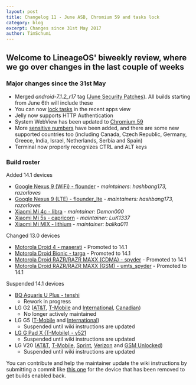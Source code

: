 ```yaml
---
layout: post
title: Changelog 11 - June ASB, Chromium 59 and tasks lock
category: blog
excerpt: Changes since 31st May 2017
author: TimSchumi
---
```


## Welcome to LineageOS' biweekly review, where we go over changes in the last couple of weeks

### Major changes since the 31st May

* Merged _android-7.1.2_r17_ tag ([June Security Patches](https://source.android.com/security/bulletin/2017-06-01)). All builds starting from June 6th will include these
* You can now [lock tasks](https://review.lineageos.org/#/q/topic:taskLock) in the recent apps view
* Jelly now supports HTTP Authentication
* System WebView has been updated to [Chromium 59](https://review.lineageos.org/#/q/topic:chromium-59)
* More [sensitive numbers](https://www.lineageos.org/Changelog-10/) have been added, and there are some new supported countries too (including Canada, Czech Republic, Germany, Greece, India, Israel, Netherlands, Serbia and Spain)
* Terminal now properly recognizes CTRL and ALT keys

### Build roster

Added 14.1 devices

* [Google Nexus 9 (WiFi) - flounder](https://wiki.lineageos.org/devices/flounder) - _maintainers: hashbang173, razorloves_
* [Google Nexus 9 (LTE) - flounder_lte](https://wiki.lineageos.org/devices/flounder_lte) - _maintainers: hashbang173, razorloves_
* [Xiaomi Mi 4c - libra](https://wiki.lineageos.org/devices/libra) - _maintainer: Demon000_
* [Xiaomi Mi 5s - capricorn](https://wiki.lineageos.org/devices/capricorn) - _maintainer: LuK1337_
* [Xiaomi Mi MIX - lithium](https://wiki.lineageos.org/devices/lithium) - _maintainer: balika011_

Changed 13.0 devices
* [Motorola Droid 4 - maserati](https://wiki.lineageos.org/devices/maserati) - Promoted to 14.1
* [Motorola Droid Bionic - targa](https://wiki.lineageos.org/devices/targa) - Promoted to 14.1
* [Motorola Droid RAZR/RAZR MAXX (CDMA) - spyder](https://wiki.lineageos.org/devices/spyder) - Promoted to 14.1
* [Motorola Droid RAZR/RAZR MAXX (GSM) - umts_spyder](https://wiki.lineageos.org/devices/umts_spyder) - Promoted to 14.1

Suspended 14.1 devices

* [BQ Aquaris U Plus - tenshi](https://wiki.lineageos.org/devices/tenshi)
  * Rework in progress
* LG G2 ([AT&T](https://wiki.lineageos.org/devices/d800), [T-Mobile](https://wiki.lineageos.org/devices/d801) and [International](https://wiki.lineageos.org/devices/d802), [Canadian](https://wiki.lineageos.org/devices/d803))
  * No longer actively maintained
* LG G5 ([T-Mobile](https://wiki.lineageos.org/devices/h830) and [International](https://wiki.lineageos.org/devices/h850))
  * Suspended until wiki instructions are updated
* [LG G Pad X (T-Mobile) - v521](https://wiki.lineageos.org/devices/v521)
  * Suspended until wiki instructions are updated
* LG V20 ([AT&T](https://wiki.lineageos.org/devices/d910), [T-Mobile](https://wiki.lineageos.org/devices/d918), [Sprint](https://wiki.lineageos.org/devices/ls997), [Verizon](https://wiki.lineageos.org/devices/vs995) and [GSM Unlocked](https://wiki.lineageos.org/devices/us996))
  * Suspended until wiki instructions are updated

You can contribute and help the maintainer update the wiki instructions by submitting a commit like [this one](https://review.lineageos.org/#/c/175965/) for the device that has been removed to get builds enabled back.